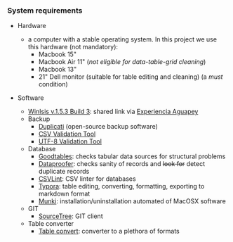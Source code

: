 ### System requirements
* Hardware
    - a computer with a stable operating system. In this project we use this hardware (not mandatory):
        - Macbook 15"
        - Macbook Air 11" (_not eligible for data-table-grid cleaning_)
        - Macbook 13"
        - 21" Dell monitor (suitable for table editing and cleaning) (a _must_ condition)
        
* Software
    - [WinIsis v.1.5.3 Build 3](https://www.dropbox.com/s/44vpnjcs6n569h9/winisis-Windows-1.5.3.zip?dl=0): shared link via [Experiencia Aguapey](https://aguapeyexperience.wordpress.com/recursos-descargas/)
    - Backup
        * [Duplicati](https://www.duplicati.com/) (open-source backup software)
        * [CSV Validation Tool](https://github.com/digital-preservation/csv-validator)
        * [UTF-8 Validation Tool](https://github.com/digital-preservation/utf8-validator)
    - Database
        * [Goodtables](http://try.goodtables.io/): checks tabular data sources for structural problems
        * [Dataproofer](https://github.com/dataproofer/Dataproofer): checks sanity of records and ~~look for~~ detect duplicate records
        * [CSVLint](http://csvlint.io/): CSV linter for databases
        * [Typora](https://typora.io/): table editing, converting, formatting, exporting to markdown format
        * [Munki](https://www.munki.org/munki/): installation/uninstallation automated of MacOSX software
    - GIT
        * [SourceTree](https://www.sourcetreeapp.com/): GIT client
    - Table converter
        - [Table convert](https://tableconvert.com/): converter to a plethora of formats